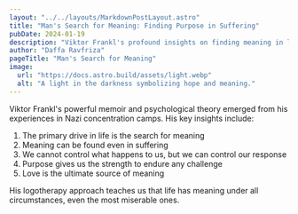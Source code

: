 ```yaml
---
layout: "../../layouts/MarkdownPostLayout.astro"
title: "Man's Search for Meaning: Finding Purpose in Suffering"
pubDate: 2024-01-19
description: "Viktor Frankl's profound insights on finding meaning in life's darkest moments"
author: "Daffa Ravfriza"
pageTitle: "Man's Search for Meaning"
image:
  url: "https://docs.astro.build/assets/light.webp"
  alt: "A light in the darkness symbolizing hope and meaning."
---
```


Viktor Frankl's powerful memoir and psychological theory emerged from his experiences in Nazi concentration camps. His key insights include:

1. The primary drive in life is the search for meaning
2. Meaning can be found even in suffering
3. We cannot control what happens to us, but we can control our response
4. Purpose gives us the strength to endure any challenge
5. Love is the ultimate source of meaning

His logotherapy approach teaches us that life has meaning under all circumstances, even the most miserable ones.
